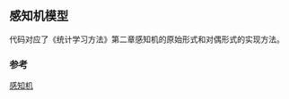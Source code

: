 ## 感知机模型
代码对应了《统计学习方法》第二章感知机的原始形式和对偶形式的实现方法。

### 参考
[感知机](http://www.hankcs.com/ml/the-perceptron.html)
